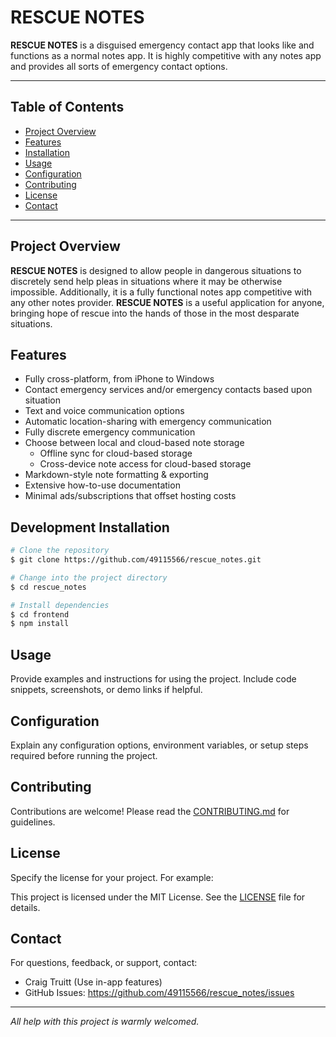 # RESCUE NOTES

**RESCUE NOTES** is a disguised emergency contact app that looks like and functions as a normal notes app. It is highly competitive with any notes app and provides all sorts of emergency contact options.

---

## Table of Contents
- [Project Overview](#project-overview)
- [Features](#features)
- [Installation](#installation)
- [Usage](#usage)
- [Configuration](#configuration)
- [Contributing](#contributing)
- [License](#license)
- [Contact](#contact)

---

## Project Overview

**RESCUE NOTES** is designed to allow people in dangerous situations to discretely send help pleas in situations where it may be otherwise impossible. Additionally, it is a fully functional notes app competitive with any other notes provider. **RESCUE NOTES** is a useful application for anyone, bringing hope of rescue into the hands of those in the most desparate situations.

## Features

- Fully cross-platform, from iPhone to Windows
- Contact emergency services and/or emergency contacts based upon situation
- Text and voice communication options
- Automatic location-sharing with emergency communication
- Fully discrete emergency communication
- Choose between local and cloud-based note storage
    - Offline sync for cloud-based storage
    - Cross-device note access for cloud-based storage
- Markdown-style note formatting & exporting
- Extensive how-to-use documentation
- Minimal ads/subscriptions that offset hosting costs

## Development Installation

```bash
# Clone the repository
$ git clone https://github.com/49115566/rescue_notes.git

# Change into the project directory
$ cd rescue_notes

# Install dependencies
$ cd frontend
$ npm install
```

## Usage

Provide examples and instructions for using the project. Include code snippets, screenshots, or demo links if helpful.

## Configuration

Explain any configuration options, environment variables, or setup steps required before running the project.

## Contributing

Contributions are welcome! Please read the [CONTRIBUTING.md](CONTRIBUTING.md) for guidelines.

## License

Specify the license for your project. For example:

This project is licensed under the MIT License. See the [LICENSE](LICENSE) file for details.

## Contact

For questions, feedback, or support, contact:
- Craig Truitt (Use in-app features)
- GitHub Issues: https://github.com/49115566/rescue_notes/issues

---

*All help with this project is warmly welcomed.*
